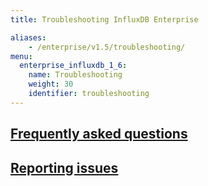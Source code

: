 ```yaml
---
title: Troubleshooting InfluxDB Enterprise

aliases:
    - /enterprise/v1.5/troubleshooting/
menu:
  enterprise_influxdb_1_6:
    name: Troubleshooting
    weight: 30
    identifier: troubleshooting
---
```


## [Frequently asked questions](/enterprise_influxdb/v1.6/troubleshooting/frequently_asked_questions/)

## [Reporting issues](/enterprise_influxdb/v1.6/troubleshooting/reporting-issues/)
